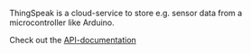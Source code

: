 ThingSpeak is a cloud-service to store e.g. sensor data from a microcontroller like Arduino.

Check out the [API-documentation](https://de.mathworks.com/help/thingspeak/get-a-channel-feed.html)